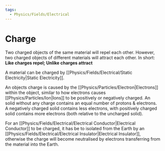```yaml
---
tags:
  - Physics/Fields/Electrical
---
```

# Charge
Two charged objects of the same material will repel each other. However, two charged objects of different materials will attract each other. In short:
**Like charges repel; Unlike charges attract**

A material can be charged by [[Physics/Fields/Electrical/Static Electricity|Static Electricity]].

An objects charge is caused by the [[Physics/Particles/Electron|Electrons]] within the object, similar to how electrons causes [[Physics/Particles/Ion|Ions]] to be positively or negatively charged. An solid without any charge contains an equal number of protons & electrons. A negatively charged solid contains less electrons, with positively charged solid contains more electrons (both relative to the uncharged solid).

For an [[Physics/Fields/Electrical/Electrical Conductor|Electrical Conductor]] to be charged, it has be to isolated from the Earth by an [[Physics/Fields/Electrical/Electrical Insulator|Electrical Insulator]], otherwise the charge will become neutralised by electrons transferring from the material into the Earth.

